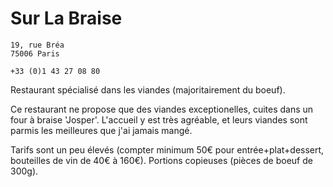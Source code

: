 # Sur La Braise

```
19, rue Bréa 
75006 Paris

+33 (0)1 43 27 08 80
```

Restaurant spécialisé dans les viandes (majoritairement du boeuf).

Ce restaurant ne propose que des viandes exceptionelles, cuites dans un four à braise 'Josper'.
L'accueil y est très agréable, et leurs viandes sont parmis les meilleures que j'ai jamais mangé.

Tarifs sont un peu élevés (compter minimum 50€ pour entrée+plat+dessert, bouteilles de vin de 40€ 
à 160€). Portions copieuses (pièces de boeuf de 300g).

